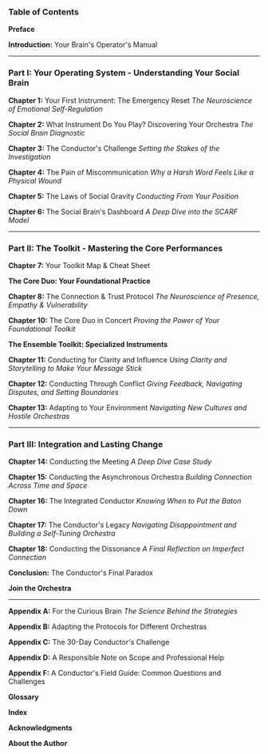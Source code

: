 ### **Table of Contents**

**Preface**

**Introduction:** Your Brain's Operator's Manual

---

### **Part I: Your Operating System - Understanding Your Social Brain**

**Chapter 1:** Your First Instrument: The Emergency Reset
*The Neuroscience of Emotional Self-Regulation*

**Chapter 2:** What Instrument Do You Play? Discovering Your Orchestra
*The Social Brain Diagnostic*

**Chapter 3:** The Conductor's Challenge
*Setting the Stakes of the Investigation*

**Chapter 4:** The Pain of Miscommunication
*Why a Harsh Word Feels Like a Physical Wound*

**Chapter 5:** The Laws of Social Gravity
*Conducting From Your Position*

**Chapter 6:** The Social Brain's Dashboard
*A Deep Dive into the SCARF Model*

---

### **Part II: The Toolkit - Mastering the Core Performances**

**Chapter 7:** Your Toolkit Map & Cheat Sheet

**The Core Duo: Your Foundational Practice**

**Chapter 8:** The Connection & Trust Protocol
*The Neuroscience of Presence, Empathy & Vulnerability*

**Chapter 10:** The Core Duo in Concert
*Proving the Power of Your Foundational Toolkit*

**The Ensemble Toolkit: Specialized Instruments**

**Chapter 11:** Conducting for Clarity and Influence
*Using Clarity and Storytelling to Make Your Message Stick*

**Chapter 12:** Conducting Through Conflict
*Giving Feedback, Navigating Disputes, and Setting Boundaries*

**Chapter 13:** Adapting to Your Environment
*Navigating New Cultures and Hostile Orchestras*

---

### **Part III: Integration and Lasting Change**

**Chapter 14:** Conducting the Meeting
*A Deep Dive Case Study*

**Chapter 15:** Conducting the Asynchronous Orchestra
*Building Connection Across Time and Space*

**Chapter 16:** The Integrated Conductor
*Knowing When to Put the Baton Down*

**Chapter 17:** The Conductor's Legacy
*Navigating Disappointment and Building a Self-Tuning Orchestra*

**Chapter 18:** Conducting the Dissonance
*A Final Reflection on Imperfect Connection*

**Conclusion:** The Conductor's Final Paradox

**Join the Orchestra**

---

**Appendix A:** For the Curious Brain
*The Science Behind the Strategies*

**Appendix B:** Adapting the Protocols for Different Orchestras

**Appendix C:** The 30-Day Conductor's Challenge

**Appendix D:** A Responsible Note on Scope and Professional Help

**Appendix F:** A Conductor's Field Guide: Common Questions and Challenges

**Glossary**

**Index**

**Acknowledgments**

**About the Author**
      